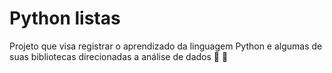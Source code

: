 # Python listas

Projeto que visa registrar o aprendizado da linguagem Python e algumas de suas bibliotecas direcionadas a análise de dados :snake:	:panda_face:
